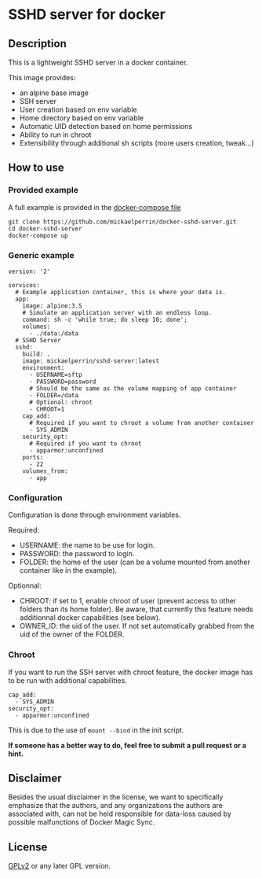 SSHD server for docker
======================

## Description

This is a lightweight SSHD server in a docker container.

This image provides:
 - an alpine base image
 - SSH server
 - User creation based on env variable
 - Home directory based on env variable
 - Automatic UID detection based on home permissions
 - Ability to run in chroot
 - Extensibility through additional sh scripts (more users creation, tweak...)


## How to use

### Provided example

A full example is provided in the [docker-compose file](https://github.com/mickaelperrin/docker-sshd-server/blob/master/docker-compose.yml)

    git clone https://github.com/mickaelperrin/docker-sshd-server.git
    cd docker-sshd-server
    docker-compose up

### Generic example

    version: '2'

    services:
      # Example application container, this is where your data is.
      app:
        image: alpine:3.5
        # Simulate an application server with an endless loop.
        command: sh -c 'while true; do sleep 10; done';
        volumes:
          - ./data:/data
      # SSHD Server
      sshd:
        build: .
        image: mickaelperrin/sshd-server:latest
        environment:
          - USERNAME=sftp
          - PASSWORD=password
          # Should be the same as the volume mapping of app container
          - FOLDER=/data
          # Optional: chroot
          - CHROOT=1
        cap_add:
          # Required if you want to chroot a volume from another container
          - SYS_ADMIN
        security_opt:
          # Required if you want to chroot
          - apparmor:unconfined
        ports:
          - 22
        volumes_from:
          - app

### Configuration

Configuration is done through environment variables. 

Required:
- USERNAME: the name to be use for login.
- PASSWORD: the password to login.
- FOLDER: the home of the user (can be a volume mounted from another container like in the example).

Optionnal:
- CHROOT: if set to 1, enable chroot of user (prevent access to other folders than its home folder). Be aware, that 
currently this feature needs additionnal docker capabilities (see below).
- OWNER_ID: the uid of the user. If not set automatically grabbed from the uid of the owner of the FOLDER.

### Chroot 

If you want to run the SSH server with chroot feature, the docker image has to be run with additional capabilities.

    cap_add:
      - SYS_ADMIN
    security_opt:
      - apparmor:unconfined

This is due to the use of `mount --bind` in the init script.

**If someone has a better way to do, feel free to submit a pull request or a hint.**

## Disclaimer

Besides the usual disclaimer in the license, we want to specifically emphasize that the authors, and any organizations the authors are associated with, can not be held responsible for data-loss caused by possible malfunctions of Docker Magic Sync.

## License

[GPLv2](http://www.fsf.org/licensing/licenses/info/GPLv2.html) or any later GPL version.

